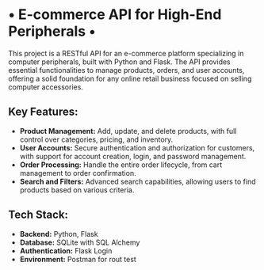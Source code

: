   <h1>• E-commerce API for High-End Peripherals •</h1>

<p>This project is a RESTful API for an e-commerce platform specializing in computer peripherals, built with Python and Flask. The API provides essential functionalities to manage products, orders, and user accounts, offering a solid foundation for any online retail business focused on selling computer accessories.</p>

<h2>Key Features:</h2>
<ul>
  <li><strong>Product Management:</strong> Add, update, and delete products, with full control over categories, pricing, and inventory.</li>
  <li><strong>User Accounts:</strong> Secure authentication and authorization for customers, with support for account creation, login, and password management.</li>
  <li><strong>Order Processing:</strong> Handle the entire order lifecycle, from cart management to order confirmation.</li>
  <li><strong>Search and Filters:</strong> Advanced search capabilities, allowing users to find products based on various criteria.</li>
</ul>

<h2>Tech Stack:</h2>
<ul>
  <li><strong>Backend:</strong> Python, Flask</li>
  <li><strong>Database:</strong> SQLite with SQL Alchemy</li>
  <li><strong>Authentication:</strong> Flask Login</li>
  <li><strong>Environment:</strong> Postman for rout test</li>
</ul>

